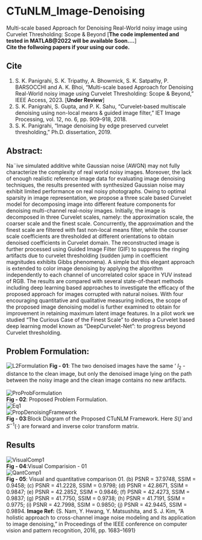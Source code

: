 # CTuNLM_Image-Denoising
Multi-scale based Approach for Denoising Real-World noisy image using Curvelet Thresholding: Scope &amp; Beyond [**The code implemented and tested in MATLAB@2022 will be available Soon....**]
<br /> **Cite the follwoing papers if your using our code.** <br />
## Cite 
1. S. K. Panigrahi, S. K. Tripathy, A. Bhowmick, S. K. Satpathy, P. BARSOCCHI and A. K. Bhoi, “Multi-scale based Approach for Denoising Real-World noisy image using Curvelet Thresholding: Scope & Beyond,” IEEE Access, 2023. [**Under Review**]
1. S. K. Panigrahi, S. Gupta, and P. K. Sahu, “Curvelet-based multiscale denoising using non-local means & guided image filter,” IET Image Processing, vol. 12, no. 6, pp. 909–918, 2018.
1. S. K. Panigrahi, “Image denoising by edge preserved curvelet thresholding,” Ph.D. dissertation, 2019.

## **Abstract:** <br />
Na¨ive simulated additive white Gaussian noise (AWGN) may not fully characterize the complexity of real world noisy images. Moreover, the lack of enough realistic reference image data for evaluating image denoising techniques, the results presented with synthesized Gaussian noise may exhibit limited performance on real noisy photographs. Owing to optimal sparsity in image representation, we propose a three scale based Curvelet model for decomposing image into different feature components for denoising multi-channel real-noisy images. Initially, the image is decomposed in three Curvelet scales, namely: the approximation scale, the coarser scale and the finest scale. Concurrently, the approximation and the finest scale are filtered with fast non-local means filter, while the courser scale coefficients are thresholded at different orientations to obtain denoised coefficients in Curvelet domain. The reconstructed image is further processed using Guided Image Filter (GIF) to suppress the ringing artifacts due to curvelet thresholding (sudden jump in coefficient magnitudes exhibits Gibbs phenomena). A simple but this elegant approach is extended to color image denoising by applying the algorithm independently to each channel of uncorrelated color space in YUV instead of RGB. The results are compared with several state-of-theart methods including deep learning based approaches to investigate the efficacy of the proposed approach for images corrupted with natural noises. With four encouraging quantitative and qualitative measuring indices, the scope of the proposed image denoising model is further examined to obtain for improvement in retaining maximum latent image features. In a pilot work we studied “The Curious Case of the Finest Scale” to develop a Curvelet based deep learning model known as “DeepCurvelet-Net”: to progress beyond Curvelet thresholding.

## **Problem Formulation:** <br />
![L2Formulation](https://github.com/susant146/CTuNLM_Image-Denoising/assets/128124615/bdc5230d-de64-470e-8120-be427a6a1091) **Fig - 01**: The two denoised images have the same ‘ $l_2$ -distance to the clean image, but only the denoised image lying on the path between the noisy image and the clean image contains no new artifacts. <br />
<br />
![ProProbFormulation](https://github.com/susant146/CTuNLM_Image-Denoising/assets/128124615/6f3d8499-dcd9-4d5f-b3f1-bd18f25dc5bc) <br /> **Fig - 02**: Proposed Problem Formulation.
<br />
![Eq1](https://github.com/susant146/CTuNLM_Image-Denoising/assets/128124615/7811bd6d-8da3-450c-8e9d-9efddafa2db1)
<br />
![PropDenoisingFramework](https://github.com/susant146/CTuNLM_Image-Denoising/assets/128124615/a1d0795b-8242-42ac-a258-0a49e8e7dafa) <br /> **Fig - 03**:Block Diagram of the Proposed CTuNLM Framework. Here $S(\dot)$ and $S^{−1}(\cdot)$ are forward and inverse color transform matrix.

## **Results** <br />
![VisualComp1](https://github.com/susant146/CTuNLM_Image-Denoising/assets/128124615/7e7fb8cf-fce9-4bb3-a19d-2a54a6c18178) <br /> **Fig - 04**:Visual Comparision - 01
<br />
![QantComp1](https://github.com/susant146/CTuNLM_Image-Denoising/assets/128124615/4869e088-36f6-4f1c-bf31-63908cccfaa5)
<br /> **Fig - 05**: Visual and quantitative comparison 01. (b) PSNR = 37.9748, SSIM = 0.9458; (c) PSNR = 41.2228, SSIM = 0.9798; (d) PSNR = 42.8671, SSIM = 0.9847; (e) PSNR = 42.2852, SSIM = 0.9846; (f) PSNR = 42.4273, SSIM = 0.9837; (g) PSNR = 41.7750, SSIM = 0.9738; (h) PSNR = 41.7191, SSIM = 0.9775; (i) PSNR = 42.7998, SSIM = 0.9850; (j) PSNR = 42.9445, SSIM = 0.9894. **Image Ref:** {S. Nam, Y. Hwang, Y. Matsushita, and S. J. Kim, “A holistic approach to cross-channel image noise modeling and its application to image denoising,” in Proceedings of the IEEE conference on computer vision and pattern recognition, 2016, pp. 1683–1691} <br />
<br />


